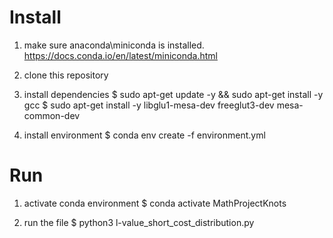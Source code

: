 # Install
1) make sure anaconda\miniconda is installed. 
https://docs.conda.io/en/latest/miniconda.html

2) clone this repository

3) install dependencies
$ sudo apt-get update -y && sudo apt-get install -y gcc
$ sudo apt-get install -y libglu1-mesa-dev freeglut3-dev mesa-common-dev

3) install environment
$ conda env create -f environment.yml

# Run
1) activate conda environment
$ conda activate MathProjectKnots

2) run the file
$ python3 l-value_short_cost_distribution.py
